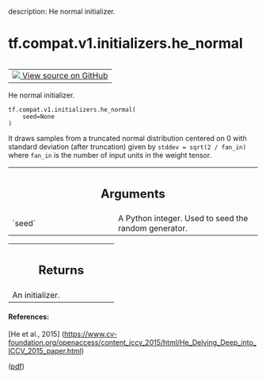description: He normal initializer.

<div itemscope itemtype="http://developers.google.com/ReferenceObject">
<meta itemprop="name" content="tf.compat.v1.initializers.he_normal" />
<meta itemprop="path" content="Stable" />
</div>

# tf.compat.v1.initializers.he_normal

<!-- Insert buttons and diff -->

<table class="tfo-notebook-buttons tfo-api nocontent" align="left">
<td>
  <a target="_blank" href="https://github.com/tensorflow/tensorflow/blob/r2.3/tensorflow/python/ops/init_ops.py#L1349-L1371">
    <img src="https://www.tensorflow.org/images/GitHub-Mark-32px.png" />
    View source on GitHub
  </a>
</td>
</table>



He normal initializer.

<pre class="devsite-click-to-copy prettyprint lang-py tfo-signature-link">
<code>tf.compat.v1.initializers.he_normal(
    seed=None
)
</code></pre>



<!-- Placeholder for "Used in" -->

It draws samples from a truncated normal distribution centered on 0
with standard deviation (after truncation) given by
`stddev = sqrt(2 / fan_in)` where `fan_in` is the number of
input units in the weight tensor.

<!-- Tabular view -->
 <table class="responsive fixed orange">
<colgroup><col width="214px"><col></colgroup>
<tr><th colspan="2"><h2 class="add-link">Arguments</h2></th></tr>

<tr>
<td>
`seed`
</td>
<td>
A Python integer. Used to seed the random generator.
</td>
</tr>
</table>



<!-- Tabular view -->
 <table class="responsive fixed orange">
<colgroup><col width="214px"><col></colgroup>
<tr><th colspan="2"><h2 class="add-link">Returns</h2></th></tr>
<tr class="alt">
<td colspan="2">
An initializer.
</td>
</tr>

</table>



#### References:

[He et al., 2015]
(https://www.cv-foundation.org/openaccess/content_iccv_2015/html/He_Delving_Deep_into_ICCV_2015_paper.html)

([pdf](https://www.cv-foundation.org/openaccess/content_iccv_2015/papers/He_Delving_Deep_into_ICCV_2015_paper.pdf))
